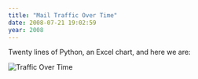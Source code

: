 ```yaml
---
title: "Mail Traffic Over Time"
date: 2008-07-21 19:02:59
year: 2008
---
```

Twenty lines of Python, an Excel chart, and here we are:

<img src="{{'/files/2008/07/mail.png' | relative_url}}" alt="Traffic Over Time" />
